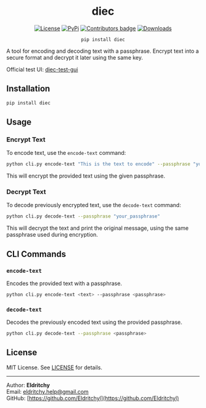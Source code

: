 
<div align="center">
  
# diec

[![License](https://img.shields.io/badge/License-MIT-blue)](https://github.com/Eldritchy/diec#license)  [![PyPi](https://img.shields.io/badge/PyPi%20Link-FFFF00)](https://pypi.org/project/diec/)  <a href="https://github.com/D-I-Projects/diec/blob/master/CONTRIBUTING.md"> <img src="https://img.shields.io/github/contributors-anon/Eldritchy/diec" alt="Contributors badge" /></a>  [![Downloads](https://static.pepy.tech/badge/diec)](https://pepy.tech/project/diec)

```pip install diec``` 

</div>

A tool for encoding and decoding text with a passphrase. Encrypt text into a secure format and decrypt it later using the same key.

Official test UI: [diec-test-gui](https://github.com/Eldritchyl/diec-test-gui)

## Installation

```bash
pip install diec
```

## Usage

### Encrypt Text

To encode text, use the `encode-text` command:

```bash
python cli.py encode-text "This is the text to encode" --passphrase "your_passphrase"
```

This will encrypt the provided text using the given passphrase.

### Decrypt Text

To decode previously encrypted text, use the `decode-text` command:

```bash
python cli.py decode-text --passphrase "your_passphrase"
```

This will decrypt the text and print the original message, using the same passphrase used during encryption.

## CLI Commands

### `encode-text`

Encodes the provided text with a passphrase.

```bash
python cli.py encode-text <text> --passphrase <passphrase>
```

### `decode-text`

Decodes the previously encoded text using the provided passphrase.

```bash
python cli.py decode-text --passphrase <passphrase>
```

## License

MIT License. See [LICENSE](LICENSE) for details.

---

Author: **Eldritchy**  
Email: [eldritchy.help@gmail.com](mailto:eldritchy.help@gmail.com)  
GitHub: [https://github.com/Eldritchyl](https://github.com/Eldritchyl)
